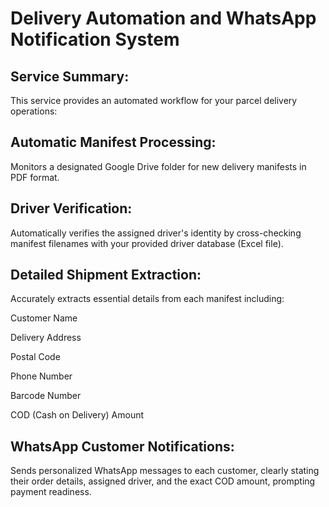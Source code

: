 # Delivery Automation and WhatsApp Notification System

## Service Summary:

This service provides an automated workflow for your parcel delivery operations:

## Automatic Manifest Processing:

Monitors a designated Google Drive folder for new delivery manifests in PDF format.

## Driver Verification:
Automatically verifies the assigned driver's identity by cross-checking manifest filenames with your provided driver database (Excel file).

## Detailed Shipment Extraction:
Accurately extracts essential details from each manifest including:

Customer Name

Delivery Address

Postal Code

Phone Number

Barcode Number

COD (Cash on Delivery) Amount

## WhatsApp Customer Notifications:
Sends personalized WhatsApp messages to each customer, clearly stating their order details, assigned driver, and the exact COD amount, prompting payment readiness.
